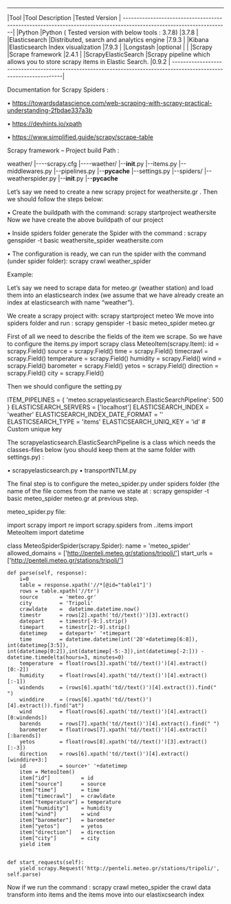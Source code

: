 ---------------------------------------------------------------------------------------------------------------------
|Tool	               |Tool Description	                                                            |Tested Version  |
--------------------------------------------------------------------------------------------------------------------|
|Python              |Python ( Tested version with below tools : 3.7.8)	                           |3.7.8           |
|Elasticsearch       |Distributed, search and analytics engine  	                                  |7.9.3           | 
|Kibana              |Elasticsearch Index visualization                                            |7.9.3           |
|Longstash           |optional                                                                     |                |
|Scrapy              |Scrape framework	                                                            |2.4.1           |
|ScrapyElasticSearch |Scrapy pipeline which allows you to store scrapy items in Elastic Search.    |0.9.2           |
--------------------------------------------------------------------------------------------------------------------|


Documentation for Scrapy Spiders :

•	https://towardsdatascience.com/web-scraping-with-scrapy-practical-understanding-2fbdae337a3b

•	https://devhints.io/xpath

•	https://www.simplified.guide/scrapy/scrape-table

Scrapy framework – Project build Path :

 weather/
 |----scrapy.cfg
 |----waether/
      |--__init__.py
      |--items.py
      |--middlewares.py
      |--pipelines.py
      |--__pycache__
      |--settings.py
      |--spiders/
          |--weatherspider.py
          |--__init__.py
          |--__pycache__
          
          
Let’s say we need to create a new scrapy project for weathersite.gr . Then we should follow the steps below:

•	Create the buildpath with the command: scrapy startproject weathersite
Now we have create the above buildpath of our project

•	Inside spiders folder generate the Spider with the command :
scrapy genspider -t basic weathersite_spider weathersite.com

•	The configuration is ready, we can run the spider with the command (under spider folder): 
scrapy crawl weather_spider



Example:

Let’s say we need to scrape data for meteo.gr (weather station) and load them into an elasticsearch index (we assume that we have already create an index at elasticsearch with name “weather”).

We create a scrapy project with: scrapy startproject meteo
We move into spiders folder and run : scrapy genspider -t basic meteo_spider meteo.gr


First of all we need to describe the fields of the item we scrape. So we have to configure the items.py
import scrapy
class MeteoItem(scrapy.Item):
    id           	= scrapy.Field()
    source 	     	= scrapy.Field()
    time 	     	= scrapy.Field()
    timecrawl    	= scrapy.Field()
    temperature  	= scrapy.Field()
    humidity     	= scrapy.Field()
    wind         	= scrapy.Field()
    barometer    	= scrapy.Field()
    yetos        	= scrapy.Field()
    direction    	= scrapy.Field()
    city         	= scrapy.Field()

Then we should configure the setting.py 

ITEM_PIPELINES = {
    'meteo.scrapyelasticsearch.ElasticSearchPipeline': 500
}
ELASTICSEARCH_SERVERS = ['localhost']
ELASTICSEARCH_INDEX = 'weather'
ELASTICSEARCH_INDEX_DATE_FORMAT = ''
ELASTICSEARCH_TYPE = 'items'
ELASTICSEARCH_UNIQ_KEY = 'id'  # Custom unique key

The scrapyelasticsearch.ElasticSearchPipeline   is a class which needs the classes-files below (you should keep them at the same folder with settings.py) :

•	scrapyelasticsearch.py
•	transportNTLM.py

The final step is to configure the meteo_spider.py under spiders folder (the name of the file comes from the name we state at : 
scrapy genspider -t basic meteo_spider meteo.gr  at previous step.

meteo_spider.py file:

import scrapy
import re
import scrapy.spiders
from ..items import MeteoItem
import datetime

class MeteoSpiderSpider(scrapy.Spider):
    name = 'meteo_spider'
    allowed_domains = ['http://penteli.meteo.gr/stations/tripoli/']
    start_urls = ['http://penteli.meteo.gr/stations/tripoli/']

    def parse(self, response):
        i=0
        table = response.xpath('//*[@id="table1"]')
        rows = table.xpath('//tr')
        source       = 'meteo.gr'
        city         = 'Tripoli'
        crawldate    =  datetime.datetime.now()
        timestr      = rows[2].xpath('td//text()')[3].extract()
        datepart     = timestr[-9:].strip()
        timepart     = timestr[2:-9].strip()
        datetimep    = datepart+' '+timepart
        time         = datetime.datetime(int('20'+datetimep[6:8]), int(datetimep[3:5]), int(datetimep[0:2]),int(datetimep[-5:-3]),int(datetimep[-2:])) -   datetime.timedelta(hours=3, minutes=0)
        temperature  = float(rows[3].xpath('td//text()')[4].extract()[0:-2])
        humidity     = float(rows[4].xpath('td//text()')[4].extract()[:-1])
        windends     = (rows[6].xpath('td//text()')[4].extract()).find(" ")
        winddire     = (rows[6].xpath('td//text()')[4].extract()).find("at")
        wind         = float(rows[6].xpath('td//text()')[4].extract()[0:windends])
        barends      = rows[7].xpath('td//text()')[4].extract().find(" ")
        barometer    = float(rows[7].xpath('td//text()')[4].extract()[:barends])
        yetos        = float(rows[8].xpath('td//text()')[3].extract()[:-3])
        direction    = rows[6].xpath('td//text()')[4].extract()[winddire+3:]
        id           = source+' '+datetimep
        item = MeteoItem()
        item["id"]          = id
        item["source"]      = source
        item["time"]        = time
        item["timecrawl"]   = crawldate
        item["temperature"] = temperature
        item["humidity"]    = humidity
        item["wind"]        = wind
        item["barometer"]   = barometer
        item["yetos"]       = yetos
        item["direction"]   = direction
        item["city"]        = city
        yield item
        

    def start_requests(self):
        yield scrapy.Request('http://penteli.meteo.gr/stations/tripoli/', self.parse)
    
    


Now if we run the command : scrapy crawl meteo_spider    the crawl data transform into items and the items move into our elastixcsearch index
